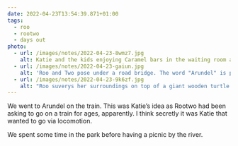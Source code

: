 ```yaml
---
date: 2022-04-23T13:54:39.871+01:00
tags:
  - roo
  - rootwo
  - days out
photo:
  - url: /images/notes/2022-04-23-8wmz7.jpg
    alt: Katie and the kids enjoying Caramel bars in the waiting room at Barnham station
  - url: /images/notes/2022-04-23-gaiun.jpg
    alt: 'Roo and Two pose under a road bridge. The word "Arundel" is painted above them. '
  - url: /images/notes/2022-04-23-9k6zf.jpg
    alt: "Roo suverys her surroundings on top of a giant wooden turtle in the park. "
---
```

We went to Arundel on the train. This was Katie’s idea as Rootwo had been asking to go on a train for ages, apparently. I think secretly it was Katie that wanted to go via locomotion. 

We spent some time in the park before having a picnic by the river. 
